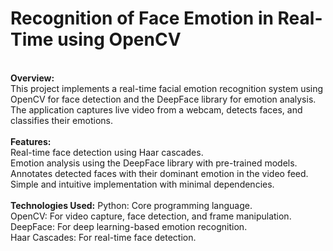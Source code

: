 # Recognition of Face Emotion in Real-Time using OpenCV 
<br>
<b>Overview:</b> <br>
This project implements a real-time facial emotion recognition system using OpenCV for face detection and the DeepFace library for emotion analysis. The application captures live video from a webcam, detects faces, and classifies their emotions.
<br><br>
<b>Features:</b><br>
Real-time face detection using Haar cascades.<br>
Emotion analysis using the DeepFace library with pre-trained models.<br>
Annotates detected faces with their dominant emotion in the video feed.<br>
Simple and intuitive implementation with minimal dependencies.<br> <br>
<b>Technologies Used:</b>
Python: Core programming language. <br>
OpenCV: For video capture, face detection, and frame manipulation. <br>
DeepFace: For deep learning-based emotion recognition. <br>
Haar Cascades: For real-time face detection. <br>
